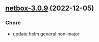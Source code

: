 

## [netbox-3.0.9](https://github.com/truecharts/charts/compare/netbox-3.0.8...netbox-3.0.9) (2022-12-05)

### Chore

- update helm general non-major
  
  